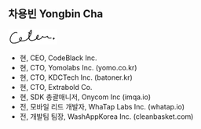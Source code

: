 ## 차용빈 Yongbin Cha

<img src="./logo.png" width=100/>

- 현, CEO, CodeBlack Inc.
- 현, CTO, Yomolabs Inc. (yomo.co.kr)
- 현, CTO, KDCTech Inc. (batoner.kr)
- 현, CTO, Extrabold Co.
- 현, SDK 총괄매니저, Onycom Inc (imqa.io)
- 전, 모바일 리드 개발자, WhaTap Labs Inc. (whatap.io)
- 전, 개발팀 팀장, WashAppKorea Inc. (cleanbasket.com)

<!--
**dr-coton/dr-coton** is a ✨ _special_ ✨ repository because its `README.md` (this file) appears on your GitHub profile.

Here are some ideas to get you started:

- 🔭 I’m currently working on ...
- 🌱 I’m currently learning ...
- 👯 I’m looking to collaborate on ...
- 🤔 I’m looking for help with ...
- 💬 Ask me about ...
- 📫 How to reach me: ...
- 😄 Pronouns: ...
- ⚡ Fun fact: ...
-->

